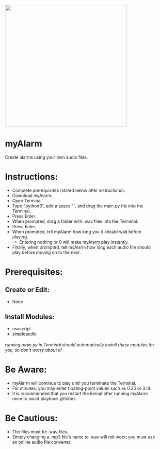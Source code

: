 <img src="https://user-images.githubusercontent.com/79312811/126854981-9494bab4-f3a4-4e1a-891a-0607461d6872.png" width="400" height="400">

# myAlarm
Create alarms using your own audio files.

# Instructions:
- Complete prerequisites (stated below after instructions).
- Download myAlarm.
- Open Terminal.
- Type "python3", add a space ' ', and drag the main.py file into the Terminal.
- Press Enter.
- When prompted, drag a folder with .wav files into the Terminal.
- Press Enter.
- When prompted, tell myAlarm how long you it should wait before playing.
    - Entering nothing or 0 will make myAlarm play instantly.
- Finally, when prompted, tell myAlarm how long each audio file should play before moving on to the next.

# Prerequisites:
## Create or Edit:
- None
## Install Modules:
- osascript
- simpleaudio
###### running main.py in Terminal should automatically install these modules for you, so don't worry about it!

# Be Aware:
- myAlarm will continue to play until you terminate the Terminal.
- For minutes, you may enter floating-point values such as 0.25 or 3.14.
- It is recommended that you restart the kernal after running myAlarm once to avoid playback glitches.

# Be Cautious:
- The files must be .wav files.
- Simply changing a .mp3 file's name to .wav will not work; you must use an online audio file converter.
